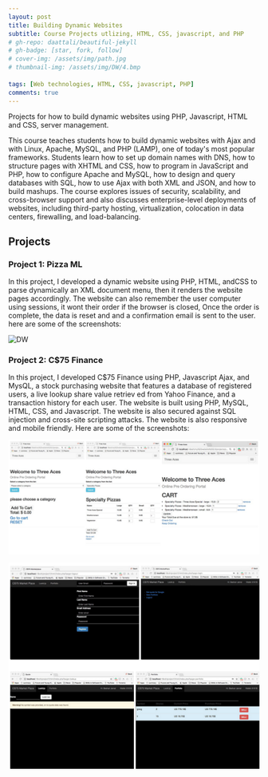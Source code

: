 ```yaml
---
layout: post
title: Building Dynamic Websites
subtitle: Course Projects utlizing, HTML, CSS, javascript, and PHP
# gh-repo: daattali/beautiful-jekyll
# gh-badge: [star, fork, follow]
# cover-img: /assets/img/path.jpg
# thumbnail-img: /assets/img/DW/4.bmp

tags: [Web technologies, HTML, CSS, javascript, PHP]
comments: true
---
```

Projects for how to build dynamic websites using PHP, Javascript, HTML and CSS, server management.

This course teaches students how to build dynamic websites with Ajax and with Linux, Apache, MySQL, and PHP (LAMP), one of today's most popular frameworks. Students learn how to set up domain names with DNS, how to structure pages with XHTML and CSS, how to program in JavaScript and PHP, how to configure Apache and MySQL, how to design and query databases with SQL, how to use Ajax with both XML and JSON, and how to build mashups. The course explores issues of security, scalability, and cross-browser support and also discusses enterprise-level deployments of websites, including third-party hosting, virtualization, colocation in data centers, firewalling, and load-balancing.

<!-- header -->
## Projects

### Project 1: Pizza ML

In this project, I developed a dynamic website using PHP, HTML, andCSS to parse dynamically an XML document menu, then it renders the website pages accordingly. The website can also remember the user computer using sessions, it wont their order if the browser is closed, Once the order is complete, the data is reset and and a confirmation email is sent to the user.
here are some of the screenshots:

![DW](/assets/img/DW/0.png)


### Project 2: C$75 Finance

In this project, I developed C$75 Finance using PHP, Javascript Ajax, and MysQL, a stock purchasing website that  features a database of registered users, a live lookup share value retriev
ed from Yahoo Finance, and a transaction history for each user. The website is built using PHP, MySQL, HTML, CSS, and Javascript. The website is also secured against SQL injection and cross-site scripting attacks. The website is also responsive and mobile friendly. Here are some of the screenshots:

![DW](/assets/img/DW/1.png)

![DW](/assets/img/DW/2.png)
